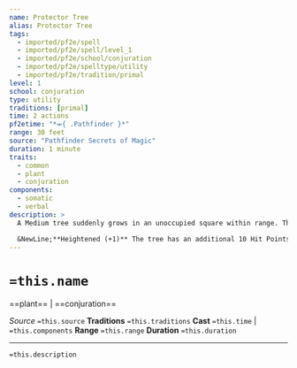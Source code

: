```yaml
---
name: Protector Tree
alias: Protector Tree
tags:
  - imported/pf2e/spell
  - imported/pf2e/spell/level_1
  - imported/pf2e/school/conjuration
  - imported/pf2e/spelltype/utility
  - imported/pf2e/tradition/primal
level: 1
school: conjuration
type: utility
traditions: [primal]
time: 2 actions
pf2etime: "*⬺{ .Pathfinder }*"
range: 30 feet
source: "Pathfinder Secrets of Magic"
duration: 1 minute
traits:
  - common
  - plant
  - conjuration
components:
  - somatic
  - verbal
description: >
  A Medium tree suddenly grows in an unoccupied square within range. The tree has AC 10 and 10 Hit Points. Whenever an ally adjacent to the tree is hit by a Strike, the tree interposes its branches and takes the damage first. Any additional damage beyond what it takes to reduce the tree to 0 Hit Points is dealt to the original target. The tree isn't large enough to impede movement through its square. If the tree is in soil and survives to the end of the spell's duration, it remains as an ordinary, non-magical tree, and continues to grow and thrive. The GM might determine that the tree disappears immediately in certain inhospitable situations.

  &NewLine;**Heightened (+1)** The tree has an additional 10 Hit Points.
---
```

# `=this.name`
==plant== | ==conjuration==

*Source* `=this.source`
**Traditions** `=this.traditions`
**Cast** `=this.time` | `=this.components`
**Range** `=this.range`
**Duration** `=this.duration`

***
`=this.description`